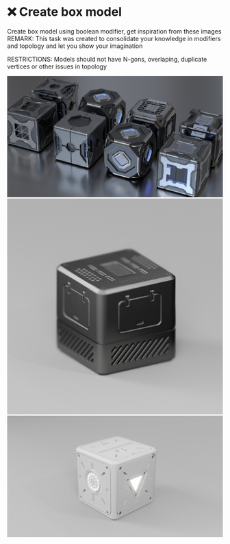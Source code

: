 # ❌ Create box model 
Create box model using boolean modifier, get inspiration from these images
REMARK:
This task was created to consolidate your knowledge in modifiers and topology and let you show your imagination

RESTRICTIONS:
Models should not have N-gons, overlaping, duplicate vertices or other issues in topology 
   
![box_1](/curriculum/6_advanced_modeling/images/box/box_1.jpg)
![box_2](/curriculum/6_advanced_modeling/images/box/box_2.jpg)
![box_3](/curriculum/6_advanced_modeling/images/box/box_3.jpg)
